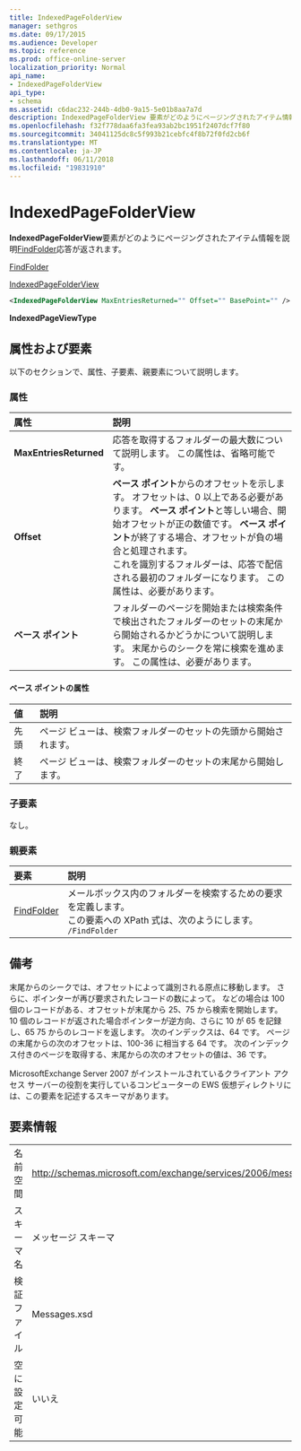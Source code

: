 ```yaml
---
title: IndexedPageFolderView
manager: sethgros
ms.date: 09/17/2015
ms.audience: Developer
ms.topic: reference
ms.prod: office-online-server
localization_priority: Normal
api_name:
- IndexedPageFolderView
api_type:
- schema
ms.assetid: c6dac232-244b-4db0-9a15-5e01b8aa7a7d
description: IndexedPageFolderView 要素がどのようにページングされたアイテム情報を説明 FindFolder 応答が返されます。
ms.openlocfilehash: f32f778daa6fa3fea93ab2bc1951f2407dcf7f80
ms.sourcegitcommit: 34041125dc8c5f993b21cebfc4f8b72f0fd2cb6f
ms.translationtype: MT
ms.contentlocale: ja-JP
ms.lasthandoff: 06/11/2018
ms.locfileid: "19831910"
---
```

# <a name="indexedpagefolderview"></a>IndexedPageFolderView

**IndexedPageFolderView**要素がどのようにページングされたアイテム情報を説明[FindFolder](findfolder.md)応答が返されます。 
  
[FindFolder](findfolder.md)
  
[IndexedPageFolderView](indexedpagefolderview.md)
  
```xml
<IndexedPageFolderView MaxEntriesReturned="" Offset="" BasePoint="" />
```

 **IndexedPageViewType**
## <a name="attributes-and-elements"></a>属性および要素

以下のセクションで、属性、子要素、親要素について説明します。
  
### <a name="attributes"></a>属性

|**属性**|**説明**|
|:-----|:-----|
|**MaxEntriesReturned** <br/> |応答を取得するフォルダーの最大数について説明します。 この属性は、省略可能です。  <br/> |
|**Offset** <br/> |**ベース ポイント**からのオフセットを示します。 オフセットは、0 以上である必要があります。 **ベース ポイント**と等しい場合、開始オフセットが正の数値です。 **ベース ポイント**が終了する場合、オフセットが負の場合と処理されます。  <br/> これを識別するフォルダーは、応答で配信される最初のフォルダーになります。 この属性は、必要があります。  <br/> |
|**ベース ポイント** <br/> |フォルダーのページを開始または検索条件で検出されたフォルダーのセットの末尾から開始されるかどうかについて説明します。 末尾からのシークを常に検索を進めます。 この属性は、必要があります。  <br/> |
   
#### <a name="basepoint-attribute"></a>ベース ポイントの属性

|**値**|**説明**|
|:-----|:-----|
|先頭  <br/> |ページ ビューは、検索フォルダーのセットの先頭から開始されます。  <br/> |
|終了  <br/> |ページ ビューは、検索フォルダーのセットの末尾から開始します。  <br/> |
   
### <a name="child-elements"></a>子要素

なし。
  
### <a name="parent-elements"></a>親要素

|**要素**|**説明**|
|:-----|:-----|
|[FindFolder](findfolder.md) <br/> |メールボックス内のフォルダーを検索するための要求を定義します。  <br/> この要素への XPath 式は、次のようにします。  <br/>  `/FindFolder` <br/> |
   
## <a name="remarks"></a>備考

末尾からのシークでは、オフセットによって識別される原点に移動します。 さらに、ポインターが再び要求されたレコードの数によって。 などの場合は 100 個のレコードがある、オフセットが末尾から 25、75 から検索を開始します。 10 個のレコードが返された場合ポインターが逆方向、さらに 10 が 65 を記録し、65 75 からのレコードを返します。 次のインデックスは、64 です。 ページの末尾からの次のオフセットは、100-36 に相当する 64 です。 次のインデックス付きのページを取得する、末尾からの次のオフセットの値は、36 です。
  
MicrosoftExchange Server 2007 がインストールされているクライアント アクセス サーバーの役割を実行しているコンピューターの EWS 仮想ディレクトリには、この要素を記述するスキーマがあります。
  
## <a name="element-information"></a>要素情報

|||
|:-----|:-----|
|名前空間  <br/> |http://schemas.microsoft.com/exchange/services/2006/messages  <br/> |
|スキーマ名  <br/> |メッセージ スキーマ  <br/> |
|検証ファイル  <br/> |Messages.xsd  <br/> |
|空に設定可能  <br/> |いいえ  <br/> |
   

